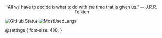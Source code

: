   <p align="center" >
    “All we have to decide is what to do with the time that is given us.” ― J.R.R. Tolkien 
   </p>
   
   
   

![GitHub Status](https://github-readme-stats.vercel.app/api?username=Mateus-Kent&count_private=true&theme=nightowl&show_icons=true)   ![MostUsedLangs](https://github-readme-stats.vercel.app/api/top-langs/?username=Mateus-Kent&theme=nightowl&layout=compact&langs_count=8)



@settings {
  font-size: 400;
}


